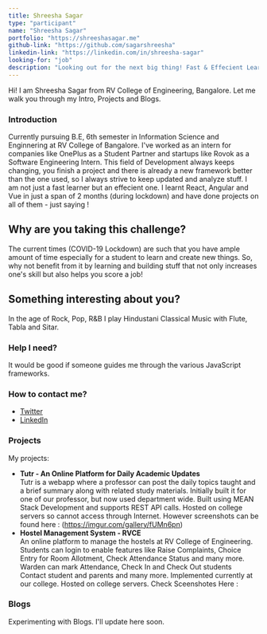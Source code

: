 ```yaml
---
title: Shreesha Sagar
type: "participant"
name: "Shreesha Sagar"
portfolio: "https://shreeshasagar.me"
github-link: "https://github.com/sagarshreesha"
linkedin-link: "https://linkedin.com/in/shreesha-sagar"
looking-for: "job"
description: "Looking out for the next big thing! Fast & Effecient Learner"
---
```


Hi! I am Shreesha Sagar from RV College of Engineering, Bangalore. Let me walk you through my Intro, Projects and Blogs.

### Introduction

Currently pursuing B.E, 6th semester in Information Science and Enginnering at RV College of Bangalore. I've worked as an intern for companies like OnePlus as a Student Partner and startups like Rovok as a Software Engineering Intern. This field of Development always keeps changing, you finish a project and there is already a new framework better than the one used, so I always strive to keep updated and analyze stuff. I am not just a fast learner but an effecient one. I learnt React, Angular and Vue in just a span of 2 months (during lockdown) and have done projects on all of them - just saying !

## Why are you taking this challenge?

The current times (COVID-19 Lockdown) are such that you have ample amount of time especially for a student to learn and create new things. So, why not benefit from it by learning and building stuff that not only increases one's skill but also helps you score a job! 

## Something interesting about you?

In the age of Rock, Pop, R&B I play Hindustani Classical Music with Flute, Tabla and Sitar.

### Help I need?

It would be good if someone guides me through the various JavaScript frameworks.

### How to contact me?

- [Twitter](https://twitter.com/shreeshasagar)
- [LinkedIn](https://linkedin.com/in/shreesha-sagar)

### Projects

My projects:
- **Tutr - An Online Platform for Daily Academic Updates**  
    Tutr is a webapp where a professor can post the daily topics taught and a brief summary along with related study materials. Initially built it for one of our professor, but now used department wide.
    Built using MEAN Stack Development and supports REST API calls.
    Hosted on college servers so cannot access through Internet. However screenshots can be found here : (https://imgur.com/gallery/fUMn6pn)
- **Hostel Management System - RVCE**  
    An online platform to manage the hostels at RV College of Engineering. Students can login to enable features like Raise Complaints, Choice Entry for Room Allotment, Check Attendance Status and many more. Warden can mark Attendance, Check In and Check Out students Contact student and parents and many more. Implemented currently at our college. Hosted on college servers.
    Check Sceenshotes Here : 

### Blogs

Experimenting with Blogs. I'll update here soon.
